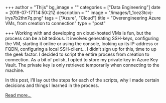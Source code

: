 +++
author = "Thijs"
bg_image = ""
categories = ["Data Engineering"]
date = 2019-07-17T14:50:21Z
description = ""
image = "/images/1_1cez3tcvj-irys7b2thn7q.png"
tags = ["Azure", "Cloud"]
title = "Overengineering Azure VMs, from creation to connection"
type = "post"

+++
Working with and developing on cloud-hosted VMs is fun, but the process can be a bit tedious. It involves generating SSH-keys, configuring the VM, starting it online or using the console, looking up its IP-address or FQDN, configuring a local SSH-client… I didn’t sign up for this, time to up the geek factor. I decided to script the entire process from creation to connection. As a bit of polish, I opted to store my private key in Azure Key Vault. The private key is only retrieved temporarily when connecting to the machine.

In this post, I’ll lay out the steps for each of the scripts, why I made certain decisions and things I learned in the process.

[Read more...](https://thijskoot.nl/powershell/azure/2019/07/17/overengineering-azure-vm-creation.html)